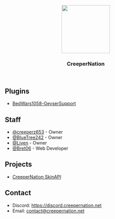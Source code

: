 <p align="center">
  <img src="https://raw.githubusercontent.com/CreeperNation/.github/master/profile/CNIcon%25402x.png" height="150">
  <h3 align="center">CreeperNation</h3>
</p>
<br>

## Plugins
 - [BedWars1058-GeyserSupport](https://github.com/CreeperNation/BedWars1058-GeyserSupport)

## Staff  
 - [@creeperz653](https://github.com/Creeperz653) - Owner
 - [@BlueTree242](https://github.com/BlueTree242) - Owner
 - [@Liven](https://github.com/CallMeAryan) - Owner
 - [@Bret06](https://github.com/Bret06) - Web Developer

## Projects
 - [CreeperNation SkinAPI](https://api-docs.creepernation.net)

## Contact
 - Discord: https://discord.creepernation.net
 - Email: [contact@creepernation.net](mailto:contact@creepernation.net)
